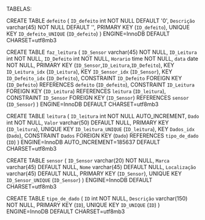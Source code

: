 TABELAS:

CREATE TABLE `defeito` (
   `ID_defeito` int NOT NULL DEFAULT '0',
   `Descrição` varchar(45) NOT NULL DEFAULT '',
   PRIMARY KEY (`ID_defeito`),
   UNIQUE KEY `ID_defeito_UNIQUE` (`ID_defeito`)
 ) ENGINE=InnoDB DEFAULT CHARSET=utf8mb3

 CREATE TABLE `faz_leitura` (
   `ID_Sensor` varchar(45) NOT NULL,
   `ID_Leitura` int NOT NULL,
   `ID_Defeito` int NOT NULL,
   `Horario` time NOT NULL,
   `data` date NOT NULL,
   PRIMARY KEY (`ID_Sensor`,`ID_Leitura`,`ID_Defeito`),
   KEY `ID_Leitura_idx` (`ID_Leitura`),
   KEY `ID_Sensor_idx` (`ID_Sensor`),
   KEY `ID_Defeito_idx` (`ID_Defeito`),
   CONSTRAINT `ID_Defeito` FOREIGN KEY (`ID_Defeito`) REFERENCES `defeito` (`ID_defeito`),
   CONSTRAINT `ID_Leitura` FOREIGN KEY (`ID_Leitura`) REFERENCES `leitura` (`ID_leitura`),
   CONSTRAINT `ID_Sensor` FOREIGN KEY (`ID_Sensor`) REFERENCES `sensor` (`ID_Sensor`)
 ) ENGINE=InnoDB DEFAULT CHARSET=utf8mb3

 CREATE TABLE `leitura` (
   `ID_leitura` int NOT NULL AUTO_INCREMENT,
   `Dado` int NOT NULL,
   `Valor` varchar(50) DEFAULT NULL,
   PRIMARY KEY (`ID_leitura`),
   UNIQUE KEY `ID_leitura_UNIQUE` (`ID_leitura`),
   KEY `Dados_idx` (`Dado`),
   CONSTRAINT `Dados` FOREIGN KEY (`Dado`) REFERENCES `tipo_de_dado` (`ID`)
 ) ENGINE=InnoDB AUTO_INCREMENT=185637 DEFAULT CHARSET=utf8mb3

 CREATE TABLE `sensor` (
   `ID_Sensor` varchar(20) NOT NULL,
   `Marca` varchar(45) DEFAULT NULL,
   `Nome` varchar(45) DEFAULT NULL,
   `Localização` varchar(45) DEFAULT NULL,
   PRIMARY KEY (`ID_Sensor`),
   UNIQUE KEY `ID_Sensor_UNIQUE` (`ID_Sensor`)
 ) ENGINE=InnoDB DEFAULT CHARSET=utf8mb3

 CREATE TABLE `tipo_de_dado` (
   `ID` int NOT NULL,
   `Descrição` varchar(150) NOT NULL,
   PRIMARY KEY (`ID`),
   UNIQUE KEY `ID_UNIQUE` (`ID`)
 ) ENGINE=InnoDB DEFAULT CHARSET=utf8mb3
